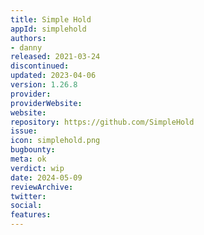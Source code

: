 ```yaml
---
title: Simple Hold 
appId: simplehold
authors:
- danny
released: 2021-03-24
discontinued: 
updated: 2023-04-06
version: 1.26.8
provider: 
providerWebsite: 
website: 
repository: https://github.com/SimpleHold
issue: 
icon: simplehold.png
bugbounty: 
meta: ok
verdict: wip
date: 2024-05-09
reviewArchive:
twitter: 
social:
features:
---
```

